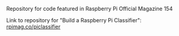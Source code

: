 Repository for code featured in Raspberry Pi Official Magazine 154

Link to repository for "Build a Raspberry Pi Classifier": [rpimag.co/piclassifier](https://rpimag.co/piclassifier)